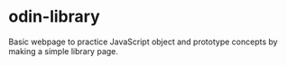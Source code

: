 # odin-library
Basic webpage to practice JavaScript object and prototype concepts by making a simple library page.
